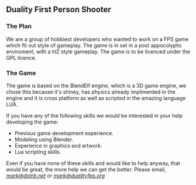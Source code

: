 ## Duality First Person Shooter

### The Plan
We are a group of hobbiest developers who wanted to work on a FPS game which fit out style of gameplay.
The game is in set in a post appocolyptic enviroment, with a hl2 style gameplay. The game is to be licenced under the GPL licence.

### The Game
The game is based on the BlendElf engine, which is a 3D game engine, we chose this because it's shiney, has physics already implimented in the engine and it is cross platform as well as scripted in the amazing language LUA.

If you have any of the following skills we would be interested in your help developing the game:

* Previous game development experience.
* Modeling using Blender.
* Experience in graphics and artwork.
* Lua scripting skills.

Even if you have none of these skills and would like to help anyway, that would be great, the more help we can get the better.
Please email, *mark@dotrb.net* or *mark@dualityfps.org*